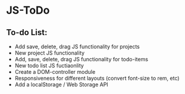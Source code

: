 # JS-ToDo

## To-do List:
- Add save, delete, drag JS functionality for projects
- New project JS functionality
- Add, save, delete, drag JS functionality for todo-items
- New todo list JS fuctiaonlity
- Create a DOM-controller module
- Responsiveness for different layouts (convert font-size to rem, etc)
- Add a localStorage / Web Storage API